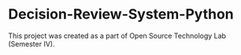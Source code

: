 # Decision-Review-System-Python

This project was created as a part of Open Source Technology Lab (Semester IV).
